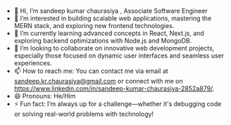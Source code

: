 - 👋 Hi, I’m sandeep kumar chaurasiya , Associate Software Engineer
- 👀 I’m interested in building scalable web applications, mastering the MERN stack, and exploring new frontend technologies.
- 🌱 I’m currently learning advanced concepts in React, Next.js, and exploring backend optimizations with Node.js and MongoDB.
- 💞️ I’m looking to collaborate on innovative web development projects, especially those focused on dynamic user interfaces and seamless user experiences.
- 📫 How to reach me: You can contact me via email at sandeep.kr.chaurasiya@gmail.com or connect with me on https://www.linkedin.com/in/sandeep-kumar-chaurasiya-2852a879/.
- 😄 Pronouns: He/Him
- ⚡ Fun fact: I’m always up for a challenge—whether it's debugging code or solving real-world problems with technology!

<!---
Sandeep994014/Sandeep994014 is a ✨ special ✨ repository because its `README.md` (this file) appears on your GitHub profile.
--->
